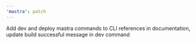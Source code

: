 ```yaml
---
'mastra': patch
---
```


Add dev and deploy mastra commands to CLI references in documentation, update build successful message in dev command
